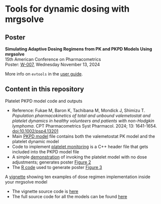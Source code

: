 
# Tools for dynamic dosing with mrgsolve

## Poster
**Simulating Adaptive Dosing Regimens from PK and PKPD Models Using mrgsolve**   
15th American Conference on Pharmacometrics  
Poster: [W-007](https://cdmcd.co/GwEMgX ), Wednesday November 13, 2024  

More info on `evtools` in the [user guide](https://mrgsolve.org/user-guide/plugins.html#sec-plugin-evtools).

## Content in this repository

Platelet PKPD model code and outputs

- Reference: Fukae M, Baron K, Tachibana M, Mondick J, Shimizu T. 
  _Population pharmacokinetics of total and unbound valemetostat and platelet dynamics in healthy volunteers and patients with non-Hodgkin lymphoma_. 
  CPT Pharmacometrics Syst Pharmacol. 2024; 13: 1641-1654. 
  [doi:10.1002/psp4.13201](https://doi.org/10.1002/psp4.13201)  
- Main [PKPD model](https://github.com/mrgsolve/dynamic-dosing/blob/main/model/platelet.mod) file contains
  both the valemetostat PK model and the platelet dynamic model
- Code to implement [platelet monitoring](https://github.com/mrgsolve/dynamic-dosing/blob/main/model/monitor.h) 
  is a C++ header file that gets included into the PKPD model file
- A simple [demonstration](https://github.com/mrgsolve/dynamic-dosing/blob/main/platelets-example.qmd) of invoking the 
  platelet model with no dose adjustments; generates poster 
  [Figure 2](https://github.com/mrgsolve/dynamic-dosing/blob/main/platelets-example.pdf)
- The [R code](https://github.com/mrgsolve/dynamic-dosing/blob/main/platelets-adjust.R) used 
  to generate poster [Figure 3](https://github.com/mrgsolve/dynamic-dosing/blob/main/platelets-adjust.pdf)

A [vignette](https://mrgsolve.org/dynamic-dosing) showing ten examples of dose
regimen implementation inside your mrgsolve model

- The vignette source code is [here](https://github.com/mrgsolve/dynamic-dosing/blob/main/evtools.qmd)
- The full source code for all the models can be found [here](https://github.com/mrgsolve/dynamic-dosing/tree/main/model)



